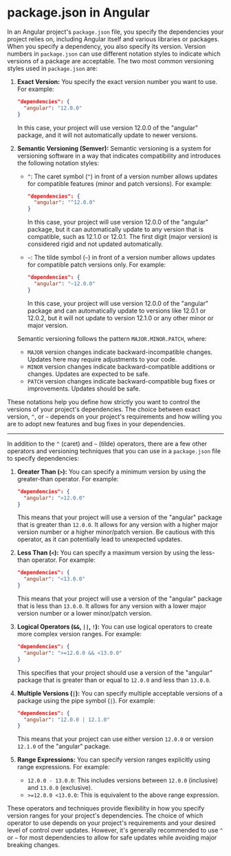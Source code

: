 # package.json in Angular

In an Angular project's `package.json` file, you specify the dependencies your project relies on, including Angular itself and various libraries or packages. When you specify a dependency, you also specify its version. Version numbers in `package.json` can use different notation styles to indicate which versions of a package are acceptable. The two most common versioning styles used in `package.json` are:

1. **Exact Version:** You specify the exact version number you want to use. For example:


   ```json
   "dependencies": {
     "angular": "12.0.0"
   }
   ```

   In this case, your project will use version 12.0.0 of the "angular" package, and it will not automatically update to newer versions.

2. **Semantic Versioning (Semver):** Semantic versioning is a system for versioning software in a way that indicates compatibility and introduces the following notation styles:

   - `^`: The caret symbol (`^`) in front of a version number allows updates for compatible features (minor and patch versions). For example:

     ```json
     "dependencies": {
       "angular": "^12.0.0"
     }
     ```

     In this case, your project will use version 12.0.0 of the "angular" package, but it can automatically update to any version that is compatible, such as 12.1.0 or 12.0.1. The first digit (major version) is considered rigid and not updated automatically.

   - `~`: The tilde symbol (`~`) in front of a version number allows updates for compatible patch versions only. For example:

     ```json
     "dependencies": {
       "angular": "~12.0.0"
     }
     ```

     In this case, your project will use version 12.0.0 of the "angular" package and can automatically update to versions like 12.0.1 or 12.0.2, but it will not update to version 12.1.0 or any other minor or major version.

   Semantic versioning follows the pattern `MAJOR.MINOR.PATCH`, where:

   - `MAJOR` version changes indicate backward-incompatible changes. Updates here may require adjustments to your code.
   - `MINOR` version changes indicate backward-compatible additions or changes. Updates are expected to be safe.
   - `PATCH` version changes indicate backward-compatible bug fixes or improvements. Updates should be safe.

These notations help you define how strictly you want to control the versions of your project's dependencies. The choice between exact version, `^`, or `~` depends on your project's requirements and how willing you are to adopt new features and bug fixes in your dependencies.

---------------------------------------------------------------------------------------

In addition to the `^` (caret) and `~` (tilde) operators, there are a few other operators and versioning techniques that you can use in a `package.json` file to specify dependencies:

1. **Greater Than (`>`):** You can specify a minimum version by using the greater-than operator. For example:

   ```json
   "dependencies": {
     "angular": ">12.0.0"
   }
   ```

   This means that your project will use a version of the "angular" package that is greater than `12.0.0`. It allows for any version with a higher major version number or a higher minor/patch version. Be cautious with this operator, as it can potentially lead to unexpected updates.

2. **Less Than (`<`):** You can specify a maximum version by using the less-than operator. For example:

   ```json
   "dependencies": {
     "angular": "<13.0.0"
   }
   ```

   This means that your project will use a version of the "angular" package that is less than `13.0.0`. It allows for any version with a lower major version number or a lower minor/patch version.

3. **Logical Operators (`&&`, `||`, `!`):** You can use logical operators to create more complex version ranges. For example:

   ```json
   "dependencies": {
     "angular": ">=12.0.0 && <13.0.0"
   }
   ```

   This specifies that your project should use a version of the "angular" package that is greater than or equal to `12.0.0` and less than `13.0.0`.

4. **Multiple Versions (`|`):** You can specify multiple acceptable versions of a package using the pipe symbol (`|`). For example:

   ```json
   "dependencies": {
     "angular": "12.0.0 | 12.1.0"
   }
   ```

   This means that your project can use either version `12.0.0` or version `12.1.0` of the "angular" package.

5. **Range Expressions:** You can specify version ranges explicitly using range expressions. For example:

   - `12.0.0 - 13.0.0`: This includes versions between `12.0.0` (inclusive) and `13.0.0` (exclusive).
   - `>=12.0.0 <13.0.0`: This is equivalent to the above range expression.

These operators and techniques provide flexibility in how you specify version ranges for your project's dependencies. The choice of which operator to use depends on your project's requirements and your desired level of control over updates. However, it's generally recommended to use `^` or `~` for most dependencies to allow for safe updates while avoiding major breaking changes.
